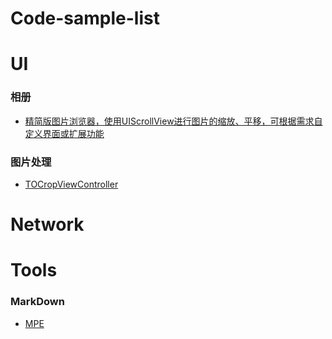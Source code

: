 # Code-sample-list





# UI
### 相册
   * [精简版图片浏览器，使用UIScrollView进行图片的缩放、平移，可根据需求自定义界面或扩展功能](https://github.com/wangzhaomeng/LLPhotoBrowser)
### 图片处理
   * [TOCropViewController](https://github.com/TimOliver/TOCropViewController) 

# Network
# Tools
### MarkDown 
   * [MPE](https://shd101wyy.github.io/markdown-preview-enhanced/#/zh-cn/markdown-basics)

